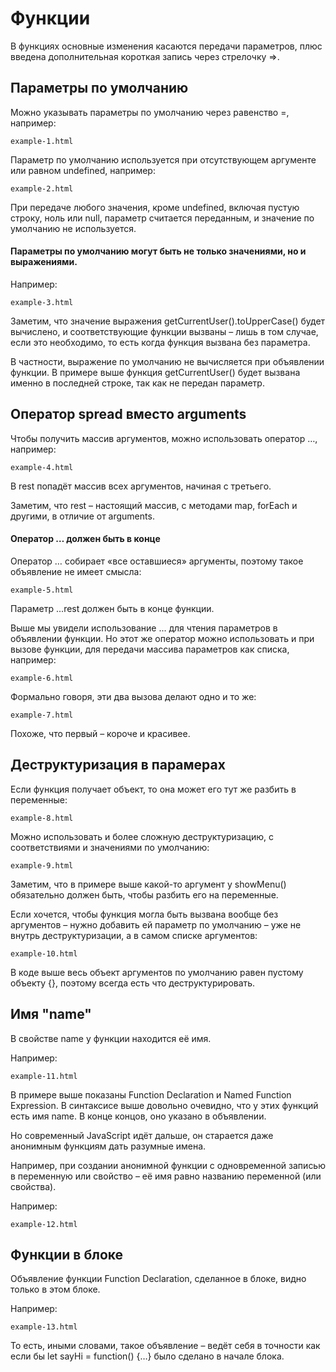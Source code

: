 # Функции

В функциях основные изменения касаются передачи параметров, плюс введена дополнительная короткая запись через стрелочку =>.

## Параметры по умолчанию

Можно указывать параметры по умолчанию через равенство =, например:

`example-1.html`

Параметр по умолчанию используется при отсутствующем аргументе или равном undefined, например:

`example-2.html`

При передаче любого значения, кроме undefined, включая пустую строку, ноль или null, параметр считается переданным, и значение по умолчанию не используется.

#### Параметры по умолчанию могут быть не только значениями, но и выражениями.

Например:

`example-3.html`

Заметим, что значение выражения getCurrentUser().toUpperCase() будет вычислено, и соответствующие функции вызваны – лишь в том случае, если это необходимо, то есть когда функция вызвана без параметра.

В частности, выражение по умолчанию не вычисляется при объявлении функции. В примере выше функция getCurrentUser() будет вызвана именно в последней строке, так как не передан параметр.

## Оператор spread вместо arguments

Чтобы получить массив аргументов, можно использовать оператор …, например:

`example-4.html`

В rest попадёт массив всех аргументов, начиная с третьего.

Заметим, что rest – настоящий массив, с методами map, forEach и другими, в отличие от arguments.

#### Оператор … должен быть в конце

Оператор … собирает «все оставшиеся» аргументы, поэтому такое объявление не имеет смысла:

`example-5.html`

Параметр ...rest должен быть в конце функции.

Выше мы увидели использование ... для чтения параметров в объявлении функции. Но этот же оператор можно использовать и при вызове функции, для передачи массива параметров как списка, например:

`example-6.html`

Формально говоря, эти два вызова делают одно и то же:

`example-7.html`

Похоже, что первый – короче и красивее.

## Деструктуризация в парамерах

Если функция получает объект, то она может его тут же разбить в переменные:

`example-8.html`

Можно использовать и более сложную деструктуризацию, с соответствиями и значениями по умолчанию:

`example-9.html`

Заметим, что в примере выше какой-то аргумент у showMenu() обязательно должен быть, чтобы разбить его на переменные.

Если хочется, чтобы функция могла быть вызвана вообще без аргументов – нужно добавить ей параметр по умолчанию – уже не внутрь деструктуризации, а в самом списке аргументов:

`example-10.html`

В коде выше весь объект аргументов по умолчанию равен пустому объекту {}, поэтому всегда есть что деструктурировать.

## Имя "name"

В свойстве name у функции находится её имя.

Например:

`example-11.html`

В примере выше показаны Function Declaration и Named Function Expression. В синтаксисе выше довольно очевидно, что у этих функций есть имя name. В конце концов, оно указано в объявлении.

Но современный JavaScript идёт дальше, он старается даже анонимным функциям дать разумные имена.

Например, при создании анонимной функции с одновременной записью в переменную или свойство – её имя равно названию переменной (или свойства).

Например:

`example-12.html`

## Функции в блоке

Объявление функции Function Declaration, сделанное в блоке, видно только в этом блоке.

Например:

`example-13.html`

То есть, иными словами, такое объявление – ведёт себя в точности как если бы let sayHi = function() {…} было сделано в начале блока.